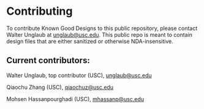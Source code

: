 # Contributing

To contribute Known Good Designs to this public repository, please contact Walter Unglaub at <unglaub@usc.edu>. This public repo is meant to contain design files that are either sanitized or otherwise NDA-insensitive.

## Current contributors:
Walter Unglaub, top contributor (USC), <unglaub@usc.edu>

Qiaochu Zhang (USC), <qiaochuz@usc.edu>

Mohsen Hassanpourghadi (USC), <mhassanp@usc.edu>

